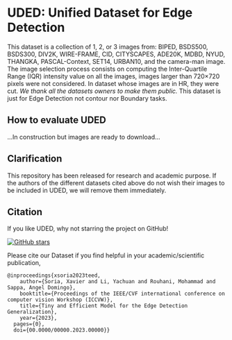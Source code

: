# UDED: Unified Dataset for Edge Detection

This dataset is a collection of 1, 2, or 3 images from:
BIPED, BSDS500, BSDS300, DIV2K, WIRE-FRAME, CID,
CITYSCAPES, ADE20K, MDBD, NYUD, THANGKA, PASCAL-Context,
SET14, URBAN10, and the camera-man image. The image 
selection process consists on computing the Inter-Quartile
Range (IQR) intensity value on all the images, images 
larger than 720×720 pixels were not considered. In dataset
whose images are in HR, they were cut. 
*We thank all the datasets owners to make them public.*
This dataset is just for Edge Detection
not contour nor Boundary tasks.

## How to evaluate UDED

...In construction but images are ready to download...

## Clarification
This repository has been released for research and academic
purpose. If the authors of the different datasets cited
above do not wish their images to be included in UDED,
we will remove them immediately.


## Citation

If you like UDED, why not starring the project on GitHub!

[![GitHub stars](https://img.shields.io/github/stars/xavysp/UDED.svg?style=social&label=Star&maxAge=3600)](https://GitHub.com/xavysp/UDED/stargazers/)

Please cite our Dataset if you find helpful in your academic/scientific publication,
```
@inproceedings{xsoria2023teed,
    author={Soria, Xavier and Li, Yachuan and Rouhani, Mohammad and Sappa, Angel Domingo},
    booktitle={Proceedings of the IEEE/CVF international conference on computer vision Workshop (ICCVW)},
    title={Tiny and Efficient Model for the Edge Detection Generalization},
    year={2023},
  pages={0},
  doi={00.0000/00000.2023.00000}}
```

